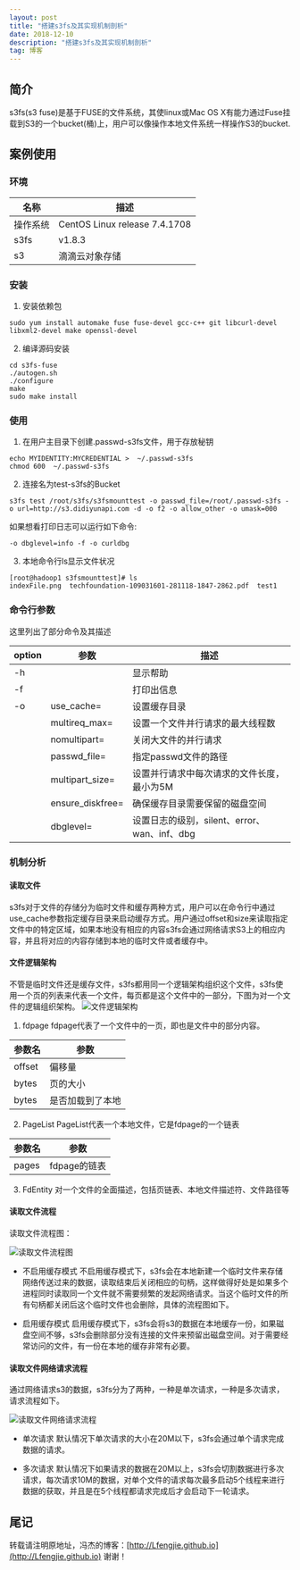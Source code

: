 ```yaml
---
layout: post
title: "搭建s3fs及其实现机制剖析"
date: 2018-12-10
description: "搭建s3fs及其实现机制剖析"
tag: 博客 
---
```


## 简介
s3fs(s3 fuse)是基于FUSE的文件系统，其使linux或Mac OS X有能力通过Fuse挂载到S3的一个bucket(桶)上，用户可以像操作本地文件系统一样操作S3的bucket.

## 案例使用
### 环境

名称 | 描述
---|---
操作系统 | CentOS Linux release 7.4.1708
s3fs | v1.8.3
s3 | 滴滴云对象存储

### 安装
1. 安装依赖包

```
sudo yum install automake fuse fuse-devel gcc-c++ git libcurl-devel libxml2-devel make openssl-devel
```
2. 编译源码安装

```
cd s3fs-fuse
./autogen.sh
./configure
make
sudo make install
```
### 使用
1. 在用户主目录下创建.passwd-s3fs文件，用于存放秘钥
```
echo MYIDENTITY:MYCREDENTIAL >  ~/.passwd-s3fs
chmod 600  ~/.passwd-s3fs
```

2. 连接名为test-s3fs的Bucket
```
s3fs test /root/s3fs/s3fsmounttest -o passwd_file=/root/.passwd-s3fs -o url=http://s3.didiyunapi.com -d -o f2 -o allow_other -o umask=000
```
如果想看打印日志可以运行如下命令:
```
-o dbglevel=info -f -o curldbg
```
3. 本地命令行ls显示文件状况
```
[root@hadoop1 s3fsmounttest]# ls
indexFile.png  techfoundation-109031601-281118-1847-2862.pdf  test1
```

### 命令行参数
这里列出了部分命令及其描述

option | 参数 | 描述
---|---|---
-h | | 显示帮助
-f | | 打印出信息
-o | use_cache= | 设置缓存目录
| | multireq_max= | 设置一个文件并行请求的最大线程数
| | nomultipart= | 关闭大文件的并行请求
| | passwd_file= | 指定passwd文件的路径
| | multipart_size= | 设置并行请求中每次请求的文件长度，最小为5M
| | ensure_diskfree= | 确保缓存目录需要保留的磁盘空间
| | dbglevel= | 设置日志的级别，silent、error、wan、inf、dbg

### 机制分析
#### 读取文件
s3fs对于文件的存储分为临时文件和缓存两种方式，用户可以在命令行中通过use_cache参数指定缓存目录来启动缓存方式。用户通过offset和size来读取指定文件中的特定区域，如果本地没有相应的内容s3fs会通过网络请求S3上的相应内容，并且将对应的内容存储到本地的临时文件或者缓存中。
#### 文件逻辑架构
不管是临时文件还是缓存文件，s3fs都用同一个逻辑架构组织这个文件，s3fs使用一个页的列表来代表一个文件，每页都是这个文件中的一部分，下图为对一个文件的逻辑组织架构。
![文件逻辑架构](/images/posts/s3fs-file-struct.jpg)

1. fdpage
fdpage代表了一个文件中的一页，即也是文件中的部分内容。

参数名 | 参数
---|---
offset | 偏移量
bytes | 页的大小
bytes | 是否加载到了本地

2. PageList
PageList代表一个本地文件，它是fdpage的一个链表

参数名 | 参数
---|---
pages | fdpage的链表

3. FdEntity
对一个文件的全面描述，包括页链表、本地文件描述符、文件路径等

#### 读取文件流程
读取文件流程图：

![读取文件流程图](/images/posts/s3fs-read.jpg)

- 不启用缓存模式
不启用缓存模式下，s3fs会在本地新建一个临时文件来存储网络传送过来的数据，读取结束后关闭相应的句柄，这样做得好处是如果多个进程同时读取同一个文件就不需要频繁的发起网络请求。当这个临时文件的所有句柄都关闭后这个临时文件也会删除，具体的流程图如下。

- 启用缓存模式
启用缓存模式下，s3fs会将s3的数据在本地缓存一份，如果磁盘空间不够，s3fs会删除部分没有连接的文件来预留出磁盘空间。对于需要经常访问的文件，有一份在本地的缓存非常有必要。

#### 读取文件网络请求流程
通过网络请求s3的数据，s3fs分为了两种，一种是单次请求，一种是多次请求，请求流程如下。

![读取文件网络请求流程](/images/posts/s3fs-network-request.jpg)

- 单次请求
默认情况下单次请求的大小在20M以下，s3fs会通过单个请求完成数据的请求。

- 多次请求
默认情况下如果请求的数据在20M以上，s3fs会切割数据进行多次请求，每次请求10M的数据，对单个文件的请求每次最多启动5个线程来进行数据的获取，并且是在5个线程都请求完成后才会启动下一轮请求。


## 尾记
转载请注明原地址，冯杰的博客：[http://Lfengjie.github.io](http://Lfengjie.github.io) 谢谢！